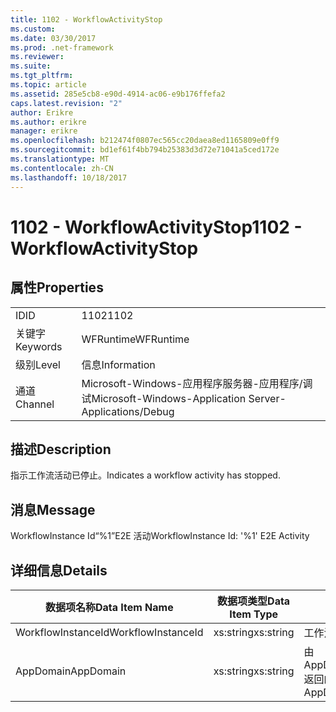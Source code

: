 ```yaml
---
title: 1102 - WorkflowActivityStop
ms.custom: 
ms.date: 03/30/2017
ms.prod: .net-framework
ms.reviewer: 
ms.suite: 
ms.tgt_pltfrm: 
ms.topic: article
ms.assetid: 285e5cb8-e90d-4914-ac06-e9b176ffefa2
caps.latest.revision: "2"
author: Erikre
ms.author: erikre
manager: erikre
ms.openlocfilehash: b212474f0807ec565cc20daea8ed1165809e0ff9
ms.sourcegitcommit: bd1ef61f4bb794b25383d3d72e71041a5ced172e
ms.translationtype: MT
ms.contentlocale: zh-CN
ms.lasthandoff: 10/18/2017
---
```

# <a name="1102---workflowactivitystop"></a><span data-ttu-id="ca943-102">1102 - WorkflowActivityStop</span><span class="sxs-lookup"><span data-stu-id="ca943-102">1102 - WorkflowActivityStop</span></span>
## <a name="properties"></a><span data-ttu-id="ca943-103">属性</span><span class="sxs-lookup"><span data-stu-id="ca943-103">Properties</span></span>  
  
|||  
|-|-|  
|<span data-ttu-id="ca943-104">ID</span><span class="sxs-lookup"><span data-stu-id="ca943-104">ID</span></span>|<span data-ttu-id="ca943-105">1102</span><span class="sxs-lookup"><span data-stu-id="ca943-105">1102</span></span>|  
|<span data-ttu-id="ca943-106">关键字</span><span class="sxs-lookup"><span data-stu-id="ca943-106">Keywords</span></span>|<span data-ttu-id="ca943-107">WFRuntime</span><span class="sxs-lookup"><span data-stu-id="ca943-107">WFRuntime</span></span>|  
|<span data-ttu-id="ca943-108">级别</span><span class="sxs-lookup"><span data-stu-id="ca943-108">Level</span></span>|<span data-ttu-id="ca943-109">信息</span><span class="sxs-lookup"><span data-stu-id="ca943-109">Information</span></span>|  
|<span data-ttu-id="ca943-110">通道</span><span class="sxs-lookup"><span data-stu-id="ca943-110">Channel</span></span>|<span data-ttu-id="ca943-111">Microsoft-Windows-应用程序服务器-应用程序/调试</span><span class="sxs-lookup"><span data-stu-id="ca943-111">Microsoft-Windows-Application Server-Applications/Debug</span></span>|  
  
## <a name="description"></a><span data-ttu-id="ca943-112">描述</span><span class="sxs-lookup"><span data-stu-id="ca943-112">Description</span></span>  
 <span data-ttu-id="ca943-113">指示工作流活动已停止。</span><span class="sxs-lookup"><span data-stu-id="ca943-113">Indicates a workflow activity has stopped.</span></span>  
  
## <a name="message"></a><span data-ttu-id="ca943-114">消息</span><span class="sxs-lookup"><span data-stu-id="ca943-114">Message</span></span>  
 <span data-ttu-id="ca943-115">WorkflowInstance Id“%1”E2E 活动</span><span class="sxs-lookup"><span data-stu-id="ca943-115">WorkflowInstance Id: '%1' E2E Activity</span></span>  
  
## <a name="details"></a><span data-ttu-id="ca943-116">详细信息</span><span class="sxs-lookup"><span data-stu-id="ca943-116">Details</span></span>  
  
|<span data-ttu-id="ca943-117">数据项名称</span><span class="sxs-lookup"><span data-stu-id="ca943-117">Data Item Name</span></span>|<span data-ttu-id="ca943-118">数据项类型</span><span class="sxs-lookup"><span data-stu-id="ca943-118">Data Item Type</span></span>|<span data-ttu-id="ca943-119">描述</span><span class="sxs-lookup"><span data-stu-id="ca943-119">Description</span></span>|  
|--------------------|--------------------|-----------------|  
|<span data-ttu-id="ca943-120">WorkflowInstanceId</span><span class="sxs-lookup"><span data-stu-id="ca943-120">WorkflowInstanceId</span></span>|<span data-ttu-id="ca943-121">xs:string</span><span class="sxs-lookup"><span data-stu-id="ca943-121">xs:string</span></span>|<span data-ttu-id="ca943-122">工作流实例 ID。</span><span class="sxs-lookup"><span data-stu-id="ca943-122">The workflow instance id.</span></span>|  
|<span data-ttu-id="ca943-123">AppDomain</span><span class="sxs-lookup"><span data-stu-id="ca943-123">AppDomain</span></span>|<span data-ttu-id="ca943-124">xs:string</span><span class="sxs-lookup"><span data-stu-id="ca943-124">xs:string</span></span>|<span data-ttu-id="ca943-125">由 AppDomain.CurrentDomain.FriendlyName 返回的字符串。</span><span class="sxs-lookup"><span data-stu-id="ca943-125">The string returned by AppDomain.CurrentDomain.FriendlyName.</span></span>|
